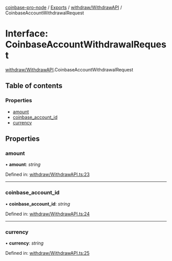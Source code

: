 [coinbase-pro-node](../README.md) / [Exports](../modules.md) / [withdraw/WithdrawAPI](../modules/withdraw_withdrawapi.md) / CoinbaseAccountWithdrawalRequest

# Interface: CoinbaseAccountWithdrawalRequest

[withdraw/WithdrawAPI](../modules/withdraw_withdrawapi.md).CoinbaseAccountWithdrawalRequest

## Table of contents

### Properties

- [amount](withdraw_withdrawapi.coinbaseaccountwithdrawalrequest.md#amount)
- [coinbase\_account\_id](withdraw_withdrawapi.coinbaseaccountwithdrawalrequest.md#coinbase_account_id)
- [currency](withdraw_withdrawapi.coinbaseaccountwithdrawalrequest.md#currency)

## Properties

### amount

• **amount**: *string*

Defined in: [withdraw/WithdrawAPI.ts:23](https://github.com/bennycode/coinbase-pro-node/blob/e63aeae/src/withdraw/WithdrawAPI.ts#L23)

___

### coinbase\_account\_id

• **coinbase\_account\_id**: *string*

Defined in: [withdraw/WithdrawAPI.ts:24](https://github.com/bennycode/coinbase-pro-node/blob/e63aeae/src/withdraw/WithdrawAPI.ts#L24)

___

### currency

• **currency**: *string*

Defined in: [withdraw/WithdrawAPI.ts:25](https://github.com/bennycode/coinbase-pro-node/blob/e63aeae/src/withdraw/WithdrawAPI.ts#L25)
